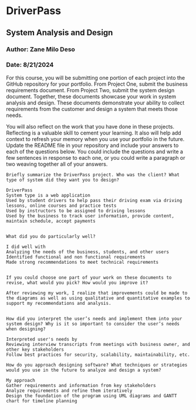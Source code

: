 # DriverPass
## System Analysis and Design
### Author: Zane Milo Deso
### Date: 8/21/2024

For this course, you will be submitting one portion of each project into the GitHub repository for your portfolio. From Project One, submit the business requirements document. From Project Two, submit the system design document. Together, these documents showcase your work in system analysis and design. These documents demonstrate your ability to collect requirements from the customer and design a system that meets those needs.

You will also reflect on the work that you have done in these projects. Reflecting is a valuable skill to cement your learning. It also will help add context to refresh your memory when you use your portfolio in the future. Update the README file in your repository and include your answers to each of the questions below. You could include the questions and write a few sentences in response to each one, or you could write a paragraph or two weaving together all of your answers.

    Briefly summarize the DriverPass project. Who was the client? What type of system did they want you to design?

    DriverPass
    System type is a web application
    Used by student drivers to help pass their driving exam via driving lessons, online courses and practice tests
    Used by instructors to be assigned to driving lessons
    Used by the business to track user information, provide content, maintain schedule, accept payments


    What did you do particularly well?

    I did well with
    Analyzing the needs of the business, students, and other users
    Identified functional and non functional requirements
    Made strong recommendations to meet technical requirements


    If you could choose one part of your work on these documents to revise, what would you pick? How would you improve it?

    After reviewing my work, I realize that improvements could be made to the diagrams as well as using qualitative and quantitative examples to support my recommendations and analysis.


    How did you interpret the user’s needs and implement them into your system design? Why is it so important to consider the user’s needs when designing?

    Interpreted user's needs by
    Reviewing interview transcripts from meetings with business owner, and other key stakeholders
    Follow best practices for security, scalability, maintainability, etc.

    How do you approach designing software? What techniques or strategies would you use in the future to analyze and design a system?

    My approach
    Gather requirements and information from key stakeholders
    Analyze requirements and refine them iteratively
    Design the foundation of the program using UML diagrams and GANTT chart for timeline planning
     
